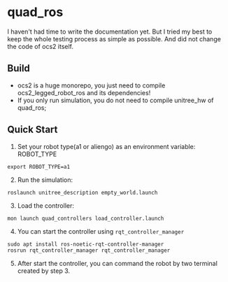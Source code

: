 # quad_ros

I haven't had time to write the documentation yet. But I tried my best to keep the whole testing process as simple as possible. And did not change the code of ocs2 itself.

## Build

- ocs2 is a huge monorepo, you just need to compile ocs2_legged_robot_ros and its dependencies!
- If you only run simulation, you do not need to compile unitree_hw of quad_ros;

## Quick Start

1. Set your robot type(a1 or aliengo) as an environment variable: ROBOT_TYPE
```
export ROBOT_TYPE=a1
```

2. Run the simulation:
```
roslaunch unitree_description empty_world.launch
```
3. Load the controller:
```
mon launch quad_controllers load_controller.launch
```  
4. You can start the controller using `rqt_controller_manager`
```
sudo apt install ros-noetic-rqt-controller-manager
rosrun rqt_controller_manager rqt_controller_manager
```
5. After start the controller, you can command the robot by two terminal created by step 3.
